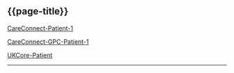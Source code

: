 ## {{page-title}}

<i class="fa fa-link"></i> [CareConnect-Patient-1](https://fhir.hl7.org.uk/STU3/StructureDefinition/CareConnect-Patient-1)

<i class="fa fa-link"></i> [CareConnect-GPC-Patient-1](https://fhir.nhs.uk/STU3/StructureDefinition/CareConnect-GPC-Patient-1)

<i class="fa fa-link"></i> [UKCore-Patient](https://simplifier.net/guide/UK-Core-Implementation-Guide-STU3-Sequence/Home/ProfilesandExtensions/Profile-UKCore-Patient?version=current)

---